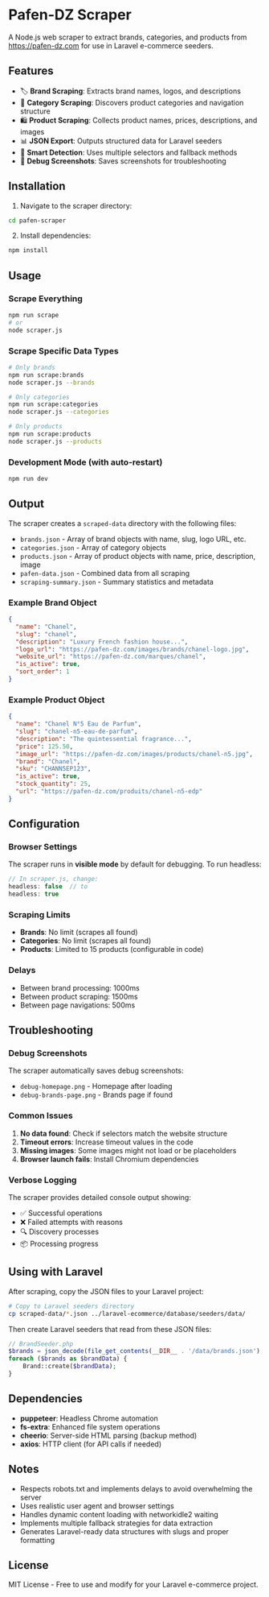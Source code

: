 # Pafen-DZ Scraper

A Node.js web scraper to extract brands, categories, and products from https://pafen-dz.com for use in Laravel e-commerce seeders.

## Features

- 🏷️ **Brand Scraping**: Extracts brand names, logos, and descriptions
- 📂 **Category Scraping**: Discovers product categories and navigation structure
- 🛍️ **Product Scraping**: Collects product names, prices, descriptions, and images
- 📊 **JSON Export**: Outputs structured data for Laravel seeders
- 🔄 **Smart Detection**: Uses multiple selectors and fallback methods
- 📸 **Debug Screenshots**: Saves screenshots for troubleshooting

## Installation

1. Navigate to the scraper directory:
```bash
cd pafen-scraper
```

2. Install dependencies:
```bash
npm install
```

## Usage

### Scrape Everything
```bash
npm run scrape
# or
node scraper.js
```

### Scrape Specific Data Types
```bash
# Only brands
npm run scrape:brands
node scraper.js --brands

# Only categories  
npm run scrape:categories
node scraper.js --categories

# Only products
npm run scrape:products
node scraper.js --products
```

### Development Mode (with auto-restart)
```bash
npm run dev
```

## Output

The scraper creates a `scraped-data` directory with the following files:

- `brands.json` - Array of brand objects with name, slug, logo URL, etc.
- `categories.json` - Array of category objects 
- `products.json` - Array of product objects with name, price, description, image
- `pafen-data.json` - Combined data from all scraping
- `scraping-summary.json` - Summary statistics and metadata

### Example Brand Object
```json
{
  "name": "Chanel",
  "slug": "chanel", 
  "description": "Luxury French fashion house...",
  "logo_url": "https://pafen-dz.com/images/brands/chanel-logo.jpg",
  "website_url": "https://pafen-dz.com/marques/chanel",
  "is_active": true,
  "sort_order": 1
}
```

### Example Product Object
```json
{
  "name": "Chanel N°5 Eau de Parfum",
  "slug": "chanel-n5-eau-de-parfum",
  "description": "The quintessential fragrance...", 
  "price": 125.50,
  "image_url": "https://pafen-dz.com/images/products/chanel-n5.jpg",
  "brand": "Chanel",
  "sku": "CHANN5EP123",
  "is_active": true,
  "stock_quantity": 25,
  "url": "https://pafen-dz.com/produits/chanel-n5-edp"
}
```

## Configuration

### Browser Settings
The scraper runs in **visible mode** by default for debugging. To run headless:

```javascript
// In scraper.js, change:
headless: false  // to
headless: true
```

### Scraping Limits
- **Brands**: No limit (scrapes all found)
- **Categories**: No limit (scrapes all found) 
- **Products**: Limited to 15 products (configurable in code)

### Delays
- Between brand processing: 1000ms
- Between product scraping: 1500ms
- Between page navigations: 500ms

## Troubleshooting

### Debug Screenshots
The scraper automatically saves debug screenshots:
- `debug-homepage.png` - Homepage after loading
- `debug-brands-page.png` - Brands page if found

### Common Issues

1. **No data found**: Check if selectors match the website structure
2. **Timeout errors**: Increase timeout values in the code
3. **Missing images**: Some images might not load or be placeholders
4. **Browser launch fails**: Install Chromium dependencies

### Verbose Logging
The scraper provides detailed console output showing:
- ✅ Successful operations
- ❌ Failed attempts with reasons  
- 🔍 Discovery processes
- 📦 Processing progress

## Using with Laravel

After scraping, copy the JSON files to your Laravel project:

```bash
# Copy to Laravel seeders directory
cp scraped-data/*.json ../laravel-ecommerce/database/seeders/data/
```

Then create Laravel seeders that read from these JSON files:

```php
// BrandSeeder.php
$brands = json_decode(file_get_contents(__DIR__ . '/data/brands.json'), true);
foreach ($brands as $brandData) {
    Brand::create($brandData);
}
```

## Dependencies

- **puppeteer**: Headless Chrome automation
- **fs-extra**: Enhanced file system operations  
- **cheerio**: Server-side HTML parsing (backup method)
- **axios**: HTTP client (for API calls if needed)

## Notes

- Respects robots.txt and implements delays to avoid overwhelming the server
- Uses realistic user agent and browser settings
- Handles dynamic content loading with networkidle2 waiting
- Implements multiple fallback strategies for data extraction
- Generates Laravel-ready data structures with slugs and proper formatting

## License

MIT License - Free to use and modify for your Laravel e-commerce project.